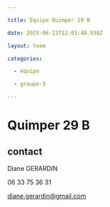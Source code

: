 ```yaml
---

title: Équipe Quimper 29 B

date: 2025-06-23T12:03:48.938Z

layout: team

categories:

  - équipe

  - groupe-3

---
```


# Quimper 29 B



## contact 

Diane GERARDIN

06 33 75 36 31

diane.gerardin@gmail.com

